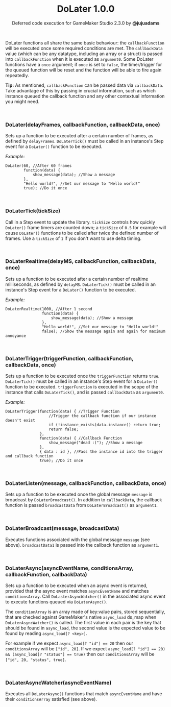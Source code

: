 <h1 align="center">DoLater 1.0.0</h1>

<p align="center">Deferred code execution for GameMaker Studio 2.3.0 by <b>@jujuadams</b></p>

&nbsp;

DoLater functions all share the same basic behaviour: the `callbackFunction` will be executed once some required conditions are met. The `callbackData` value (which can be any datatype, including an array or a struct) is passed into `callbackFunction` when it is executed as `argument0`. Some DoLater functions have a `once` argument; if `once` is set to `false`, the timer/trigger for the queued function will be reset and the function will be able to fire again repeatedly.

**Tip:** As mentioned, `callbackFunction` can be passed data via `callbackData`. Take advantage of this by passing in crucial information, such as which instance queued the callback function and any other contextual information you might need.

&nbsp;

### DoLater(delayFrames, callbackFunction, callbackData, once) ###

Sets up a function to be executed after a certain number of frames, as defined by `delayFrames`. `DoLaterTick()` must be called in an instance's Step event for a `DoLater()` function to be executed.

_Example:_
```GML
DoLater(60, //After 60 frames
        function(data) {
            show_message(data); //Show a message
        },
        "Hello world!", //Set our message to "Hello world!"
        true); //Do it once
```

&nbsp;

### DoLaterTick(tickSize) ###

Call in a Step event to update the library. `tickSize` controls how quickly `DoLater()` frame timers are counted down; a `tickSize` of `0.5` for example will cause `DoLater()` functions to be called after twice the defined number of frames. Use a `tickSize` of `1` if you don't want to use delta timing.


&nbsp;

### DoLaterRealtime(delayMS, callbackFunction, callbackData, once) ###

Sets up a function to be executed after a certain number of realtime milliseconds, as defined by `delayMS`. `DoLaterTick()` must be called in an instance's Step event for a `DoLater()` function to be executed.

_Example:_
```GML
DoLaterRealtime(1000, //After 1 second
                function(data) {
                    show_message(data); //Show a message
                },
                "Hello world!", //Set our message to "Hello world!"
                false); //Show the message again and again for maximum annoyance
```

&nbsp;

### DoLaterTrigger(triggerFunction, callbackFunction, callbackData, once) ###

Sets up a function to be executed once the `triggerFunction` returns `true`. `DoLaterTick()` must be called in an instance's Step event for a `DoLater()` function to be executed. `triggerFunction` is executed in the scope of the instance that calls `DoLaterTick()`, and is passed `callbackData` as `argument0`.

_Example:_
```GML
DoLaterTrigger(function(data) { //Trigger Function
                   //Trigger the callback function if our instance doesn't exist
                   if (!instance_exists(data.instance)) return true;
                   return false;
               },
               function(data) { //Callback Function
                   show_message("dead :("); //Show a message
               },
               { data : id }, //Pass the instance id into the trigger and callback function
               true); //Do it once
```

&nbsp;

### DoLaterListen(message, callbackFunction, callbackData, once) ###

Sets up a function to be executed once the global message `message` is broadcast by `DoLaterBroadcast()`. In addition to `callbackData`, the callback function is passed `broadcastData` from `DoLaterBroadcast()` as `argument1`.

&nbsp;

### DoLaterBroadcast(message, broadcastData) ###

Executes functions associated with the global message `message` (see above). `broadcastData1` is passed into the callback function as `argument1`.

&nbsp;

### DoLaterAsync(asyncEventName, conditionsArray, callbackFunction, callbackData) ###

Sets up a function to be executed when an async event is returned, provided that the async event matches `asyncEventName` and matches `conditionsArray`. Call `DoLasterAsyncWatcher()` in the associated async event to execute functions queued via `DoLaterAsync()`.

The `conditionArray` is an array made of key:value pairs, stored sequentially, that are checked against GameMaker's native `async_load` ds_map when `DoLaterAsyncWatcher()` is called. The first value in each pair is the key that should be found in `async_load`, the second value is the expected value to be found by reading `async_load[? <key>]`.

For example if we expect `async_load[? "id"] == 20` then our `conditionsArray` will be `["id", 20]`. If we expect `async_load[? "id"] == 20) && (async_load[? "status"] == true)` then our `conditionsArray` will be `["id", 20, "status", true]`.

&nbsp;

### DoLaterAsyncWatcher(asyncEventName) ###

Executes all `DoLaterAsync()` functions that match `asyncEventName` and have their `conditionsArray` satisfied (see above).
